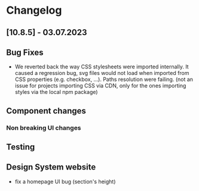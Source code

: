 # Changelog

## [10.8.5] - 03.07.2023

## Bug Fixes

- We reverted back the way CSS stylesheets were imported internally. It caused a regression bug, svg files would not load when imported from CSS properties (e.g. checkbox, ...). Paths resolution were failing. (not an issue for projects importing CSS via CDN, only for the ones importing styles via the local npm package)

## Component changes

### Non breaking UI changes

## Testing

## Design System website

- fix a homepage UI bug (section's height)

